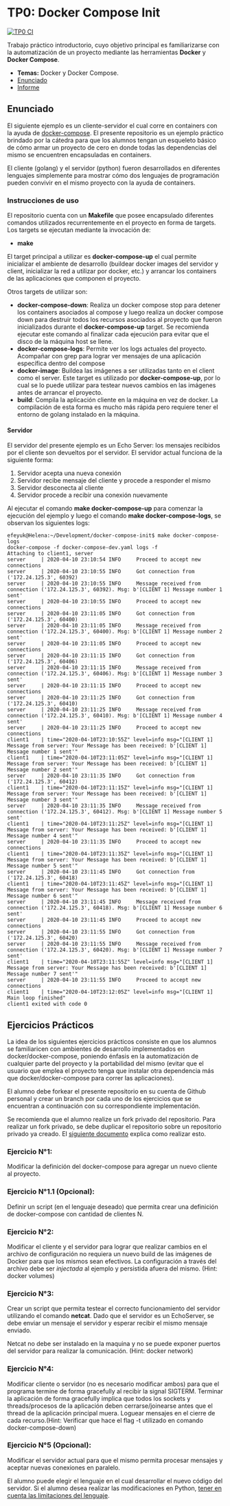 # TP0: Docker Compose Init

[![TP0 CI](https://github.com/mauro7x/distribuidos/actions/workflows/tp0_ci.yaml/badge.svg)](https://github.com/mauro7x/distribuidos/actions/workflows/tp0_ci.yaml)

Trabajo práctico introductorio, cuyo objetivo principal es familiarizarse con la automatización de un proyecto mediante las herramientas **Docker** y **Docker Compose**.

- **Temas:** Docker y Docker Compose.
- [Enunciado](./docs/Enunciado.pdf)
- [Informe](https://github.com/mauro7x/distribuidos/wiki/TP0:-Docker,-Docker-Compose)

## Enunciado

El siguiente ejemplo es un cliente-servidor el cual corre en containers
con la ayuda de [docker-compose](https://docs.docker.com/compose/). El presente
repositorio es un ejemplo práctico brindado por la cátedra para que los alumnos
tengan un esqueleto básico de cómo armar un proyecto de cero en donde todas
las dependencias del mismo se encuentren encapsuladas en containers.

El cliente (golang) y el servidor (python) fueron desarrollados en diferentes
lenguajes simplemente para mostrar cómo dos lenguajes de programación pueden
convivir en el mismo proyecto con la ayuda de containers.

### Instrucciones de uso

El repositorio cuenta con un **Makefile** que posee encapsulado diferentes comandos
utilizados recurrentemente en el proyecto en forma de targets. Los targets se ejecutan mediante la invocación de:

- **make <target>**

El target principal a utilizar es **docker-compose-up** el cual permite inicializar
el ambiente de desarrollo (buildear docker images del servidor y client, inicializar
la red a utilizar por docker, etc.) y arrancar los containers de las aplicaciones
que componen el proyecto.

Otros targets de utilizar son:

- **docker-compose-down**: Realiza un docker compose stop para detener los containers
  asociados al compose y luego realiza un docker compose down para destruir todos los
  recursos asociados al proyecto que fueron inicializados durante el **docker-compose-up**
  target. Se recomienda ejecutar este comando al finalizar cada ejecución para evitar que el
  disco de la máquina host se llene.
- **docker-compose-logs**: Permite ver los logs actuales del proyecto. Acompañar con grep
  para lograr ver mensajes de una aplicación específica dentro del compose
- **docker-image**: Buildea las imágenes a ser utilizadas tanto en el client como el server.
  Este target es utilizado por **docker-compose-up**, por lo cual se lo puede utilizar para
  testear nuevos cambios en las imágenes antes de arrancar el proyecto.
- **build**: Compila la aplicación cliente en la máquina en vez de docker. La compilación
  de esta forma es mucho más rápida pero requiere tener el entorno de golang instalado en la
  máquina.

#### Servidor

El servidor del presente ejemplo es un Echo Server: los mensajes recibidos por el cliente
son devueltos por el servidor. El servidor actual funciona de la siguiente forma:

1. Servidor acepta una nueva conexión
2. Servidor recibe mensaje del cliente y procede a responder el mismo
3. Servidor desconecta al cliente
4. Servidor procede a recibir una conexión nuevamente

Al ejecutar el comando **make docker-compose-up** para comenzar la ejecución del ejemplo y luego
el comando **make docker-compose-logs**, se observan los siguientes logs:

```
efeyuk@Helena:~/Development/docker-compose-init$ make docker-compose-logs
docker-compose -f docker-compose-dev.yaml logs -f
Attaching to client1, server
server     | 2020-04-10 23:10:54 INFO     Proceed to accept new connections
server     | 2020-04-10 23:10:55 INFO     Got connection from ('172.24.125.3', 60392)
server     | 2020-04-10 23:10:55 INFO     Message received from connection ('172.24.125.3', 60392). Msg: b'[CLIENT 1] Message number 1 sent'
server     | 2020-04-10 23:10:55 INFO     Proceed to accept new connections
server     | 2020-04-10 23:11:05 INFO     Got connection from ('172.24.125.3', 60400)
server     | 2020-04-10 23:11:05 INFO     Message received from connection ('172.24.125.3', 60400). Msg: b'[CLIENT 1] Message number 2 sent'
server     | 2020-04-10 23:11:05 INFO     Proceed to accept new connections
server     | 2020-04-10 23:11:15 INFO     Got connection from ('172.24.125.3', 60406)
server     | 2020-04-10 23:11:15 INFO     Message received from connection ('172.24.125.3', 60406). Msg: b'[CLIENT 1] Message number 3 sent'
server     | 2020-04-10 23:11:15 INFO     Proceed to accept new connections
server     | 2020-04-10 23:11:25 INFO     Got connection from ('172.24.125.3', 60410)
server     | 2020-04-10 23:11:25 INFO     Message received from connection ('172.24.125.3', 60410). Msg: b'[CLIENT 1] Message number 4 sent'
server     | 2020-04-10 23:11:25 INFO     Proceed to accept new connections
client1    | time="2020-04-10T23:10:55Z" level=info msg="[CLIENT 1] Message from server: Your Message has been received: b'[CLIENT 1] Message number 1 sent'"
client1    | time="2020-04-10T23:11:05Z" level=info msg="[CLIENT 1] Message from server: Your Message has been received: b'[CLIENT 1] Message number 2 sent'"
server     | 2020-04-10 23:11:35 INFO     Got connection from ('172.24.125.3', 60412)
client1    | time="2020-04-10T23:11:15Z" level=info msg="[CLIENT 1] Message from server: Your Message has been received: b'[CLIENT 1] Message number 3 sent'"
server     | 2020-04-10 23:11:35 INFO     Message received from connection ('172.24.125.3', 60412). Msg: b'[CLIENT 1] Message number 5 sent'
client1    | time="2020-04-10T23:11:25Z" level=info msg="[CLIENT 1] Message from server: Your Message has been received: b'[CLIENT 1] Message number 4 sent'"
server     | 2020-04-10 23:11:35 INFO     Proceed to accept new connections
client1    | time="2020-04-10T23:11:35Z" level=info msg="[CLIENT 1] Message from server: Your Message has been received: b'[CLIENT 1] Message number 5 sent'"
server     | 2020-04-10 23:11:45 INFO     Got connection from ('172.24.125.3', 60418)
client1    | time="2020-04-10T23:11:45Z" level=info msg="[CLIENT 1] Message from server: Your Message has been received: b'[CLIENT 1] Message number 6 sent'"
server     | 2020-04-10 23:11:45 INFO     Message received from connection ('172.24.125.3', 60418). Msg: b'[CLIENT 1] Message number 6 sent'
server     | 2020-04-10 23:11:45 INFO     Proceed to accept new connections
server     | 2020-04-10 23:11:55 INFO     Got connection from ('172.24.125.3', 60420)
server     | 2020-04-10 23:11:55 INFO     Message received from connection ('172.24.125.3', 60420). Msg: b'[CLIENT 1] Message number 7 sent'
client1    | time="2020-04-10T23:11:55Z" level=info msg="[CLIENT 1] Message from server: Your Message has been received: b'[CLIENT 1] Message number 7 sent'"
server     | 2020-04-10 23:11:55 INFO     Proceed to accept new connections
client1    | time="2020-04-10T23:12:05Z" level=info msg="[CLIENT 1] Main loop finished"
client1 exited with code 0
```

## Ejercicios Prácticos

La idea de los siguientes ejercicios prácticos consiste en que los alumnos
se familiaricen con ambientes de desarrollo implementados en docker/docker-compose,
poniendo énfasis en la automatización de cualquier parte del proyecto y la portabilidad
del mismo (evitar que el usuario que emplea el proyecto tenga que instalar otra dependencia
más que docker/docker-compose para correr las aplicaciones).

El alumno debe forkear el presente repositorio en su cuenta de Github personal y crear un branch
por cada uno de los ejercicios que se encuentran a continuación con su correspondiente implementación.

Se recomienda que el alumno realize un fork privado del repositorio. Para realizar un fork privado,
se debe duplicar el repositorio sobre un repositorio privado ya creado. El [siguiente documento](https://help.github.com/en/github/creating-cloning-and-archiving-repositories/duplicating-a-repository) explica como realizar esto.

### Ejercicio N°1:

Modificar la definición del docker-compose para agregar un nuevo cliente al proyecto.

### Ejercicio N°1.1 (Opcional):

Definir un script (en el lenguaje deseado) que permita crear una definición de
docker-compose con cantidad de clientes N.

### Ejercicio N°2:

Modificar el cliente y el servidor para lograr que realizar cambios en el archivo de configuración
no requiera un nuevo build de las imágenes de Docker para que los mismos sean efectivos. La configuración a
través del archivo debe ser _injectada_ al ejemplo y persistida afuera del mismo. (Hint: docker volumes)

### Ejercicio N°3:

Crear un script que permita testear el correcto funcionamiento del servidor utilizando el
comando **netcat**. Dado que el servidor es un EchoServer, se debe enviar un mensaje el servidor
y esperar recibir el mismo mensaje enviado.

Netcat no debe ser instalado en la maquina y no se puede exponer puertos del
servidor para realizar la comunicación. (Hint: docker network)

### Ejercicio N°4:

Modificar cliente o servidor (no es necesario modificar ambos) para que el programa termine
de forma gracefully al recibir la signal SIGTERM. Terminar la aplicación de
forma gracefully implica que todos los sockets y threads/procesos de la aplicación deben
cerrarse/joinearse antes que el thread de la aplicación principal muera. Loguear mensajes
en el cierre de cada recurso.(Hint: Verificar que hace el flag -t utilizado en comando docker-compose-down)

### Ejercicio N°5 (Opcional):

Modificar el servidor actual para que el mismo permita procesar mensajes y aceptar nuevas
conexiones en paralelo.

El alumno puede elegir el lenguaje en el cual desarrollar el nuevo código del servidor. Si el
alumno desea realizar las modificaciones en Python,
[tener en cuenta las limitaciones del lenguaje](https://wiki.python.org/moin/GlobalInterpreterLock).
